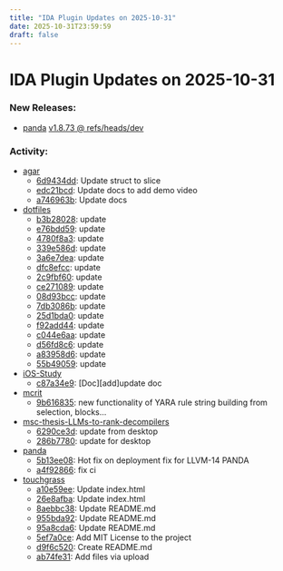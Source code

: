 ```yaml
---
title: "IDA Plugin Updates on 2025-10-31"
date: 2025-10-31T23:59:59
draft: false
---
```


# IDA Plugin Updates on 2025-10-31

### New Releases:
  - [panda](https://github.com/panda-re/panda) [v1.8.73 @ refs/heads/dev](https://github.com/panda-re/panda/releases/tag/v1.8.73)

### Activity:
  - [agar](https://github.com/junron/agar)
    - [6d9434dd](https://github.com/junron/agar/commit/6d9434dd7b238e7b540ed765e35ccdd8705aad0f): Update struct to slice
    - [edc21bcd](https://github.com/junron/agar/commit/edc21bcdeb4c5e96db4cfe1361818828e74eabe3): Update docs to add demo video
    - [a746963b](https://github.com/junron/agar/commit/a746963b6a787e4fdef061723c872a8168506e59): Update docs
  - [dotfiles](https://github.com/RioKato/dotfiles)
    - [b3b28028](https://github.com/RioKato/dotfiles/commit/b3b28028985b85f35ccaa95268a41feb76d1bd23): update
    - [e76bdd59](https://github.com/RioKato/dotfiles/commit/e76bdd592076c3610eb5174bbf6798132a207225): update
    - [4780f8a3](https://github.com/RioKato/dotfiles/commit/4780f8a3db45eb2627bfc08eb189f3cb35d0a191): update
    - [339e586d](https://github.com/RioKato/dotfiles/commit/339e586df90449caea5a603dd17dbc008bad4ed5): update
    - [3a6e7dea](https://github.com/RioKato/dotfiles/commit/3a6e7deab3149beeb93969197aa7bdba7630f1ed): update
    - [dfc8efcc](https://github.com/RioKato/dotfiles/commit/dfc8efcc0a8949f15eac4144696ef10980cdaa68): update
    - [2c9fbf60](https://github.com/RioKato/dotfiles/commit/2c9fbf6031792168ae464bee3bbd96894cc70b82): update
    - [ce271089](https://github.com/RioKato/dotfiles/commit/ce271089c86ac4e91c415b86e60e932453d0a107): update
    - [08d93bcc](https://github.com/RioKato/dotfiles/commit/08d93bccf81f89914da9670dd76790d7f485a167): update
    - [7db3086b](https://github.com/RioKato/dotfiles/commit/7db3086ba4c6651066cd9659fbd01e53ec8c8d9c): update
    - [25d1bda0](https://github.com/RioKato/dotfiles/commit/25d1bda0e3498cc369c8c344f20203c9d4f36e59): update
    - [f92add44](https://github.com/RioKato/dotfiles/commit/f92add4489dbf9ea0fb78c3ba683f11b81b73533): update
    - [c044e6aa](https://github.com/RioKato/dotfiles/commit/c044e6aadbffe6d718be1b334e27b44671b9e8af): update
    - [d56fd8c6](https://github.com/RioKato/dotfiles/commit/d56fd8c627a63ef21ca840caf487d1b6f8dea616): update
    - [a83958d6](https://github.com/RioKato/dotfiles/commit/a83958d67e5c9b5530ce3bb71e2fb53048249556): update
    - [55b49059](https://github.com/RioKato/dotfiles/commit/55b490590aeac01dbbe71f0b67afde4544297cd3): update
  - [iOS-Study](https://github.com/venn0126/iOS-Study)
    - [c87a34e9](https://github.com/venn0126/iOS-Study/commit/c87a34e90f27b8ffb7a65417edcf4609ac61051e): [Doc][add]update doc
  - [mcrit](https://github.com/danielplohmann/mcrit)
    - [9b616835](https://github.com/danielplohmann/mcrit/commit/9b6168359241e06289a7679f7b0c2f344922bb94): new functionality of YARA rule string building from selection, blocks…
  - [msc-thesis-LLMs-to-rank-decompilers](https://github.com/Lurpigi/msc-thesis-LLMs-to-rank-decompilers)
    - [6290ce3d](https://github.com/Lurpigi/msc-thesis-LLMs-to-rank-decompilers/commit/6290ce3dd5c23df4a05c3277f4933839282f94a1): update from desktop
    - [286b7780](https://github.com/Lurpigi/msc-thesis-LLMs-to-rank-decompilers/commit/286b7780432f9ecde079f0b0a7bbd944401b4c2d): update for desktop
  - [panda](https://github.com/panda-re/panda)
    - [5b13ee08](https://github.com/panda-re/panda/commit/5b13ee08f40b3ef863620a58523ff92a64f26758): Hot fix on deployment fix for LLVM-14 PANDA
    - [a4f92866](https://github.com/panda-re/panda/commit/a4f92866672bf7dd234a1ea4238fa2d78f3d71a5): fix ci
  - [touchgrass](https://github.com/idkhidden/touchgrass)
    - [a10e59ee](https://github.com/idkhidden/touchgrass/commit/a10e59ee2031a9071c005218b530114b09f5a100): Update index.html
    - [26e8afba](https://github.com/idkhidden/touchgrass/commit/26e8afbac32376ce17f24eeb790e9bf3eae7aa3d): Update index.html
    - [8aebbc38](https://github.com/idkhidden/touchgrass/commit/8aebbc388d5912340d376fba16ee7f77e2ccce09): Update README.md
    - [955bda92](https://github.com/idkhidden/touchgrass/commit/955bda92ccea525aa61b036cdd3904010631433c): Update README.md
    - [95a8cda6](https://github.com/idkhidden/touchgrass/commit/95a8cda69f876319d037a9435f5f087534206402): Update README.md
    - [5ef7a0ce](https://github.com/idkhidden/touchgrass/commit/5ef7a0ceaf772cd953433d9cc00b878bf99c9d40): Add MIT License to the project
    - [d9f6c520](https://github.com/idkhidden/touchgrass/commit/d9f6c52018cf72e15bc0c480f20f2553b1862fab): Create README.md
    - [ab74fe31](https://github.com/idkhidden/touchgrass/commit/ab74fe31b753efaa3e789a6f74d65d3cfe847d65): Add files via upload
